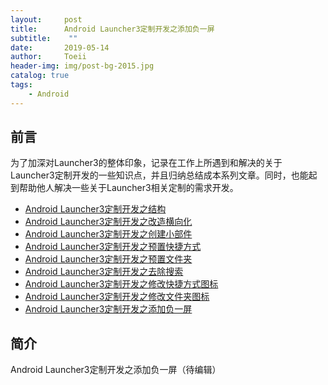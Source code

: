 ```yaml
---
layout:     post
title:      Android Launcher3定制开发之添加负一屏
subtitle:    ""
date:       2019-05-14
author:     Toeii
header-img: img/post-bg-2015.jpg
catalog: true
tags:
    - Android
---
```




## 前言

为了加深对Launcher3的整体印象，记录在工作上所遇到和解决的关于Launcher3定制开发的一些知识点，并且归纳总结成本系列文章。同时，也能起到帮助他人解决一些关于Launcher3相关定制的需求开发。

- [Android Launcher3定制开发之结构]()<br />
- [Android Launcher3定制开发之改造横向化]()<br />
- [Android Launcher3定制开发之创建小部件]()<br />
- [Android Launcher3定制开发之预置快捷方式]()<br />
- [Android Launcher3定制开发之预置文件夹]()<br />
- [Android Launcher3定制开发之去除搜索]()<br />
- [Android Launcher3定制开发之修改快捷方式图标]()<br />
- [Android Launcher3定制开发之修改文件夹图标]()<br />
- [Android Launcher3定制开发之添加负一屏]()<br />


## 简介

Android Launcher3定制开发之添加负一屏（待编辑）




